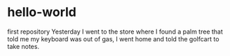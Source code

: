 # hello-world
first repository
Yesterday I went to the store where I found a palm tree that told me my keyboard was out of gas, I went home and told the golfcart to take notes.
